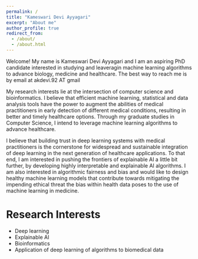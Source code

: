 ```yaml
---
permalink: /
title: "Kameswari Devi Ayyagari"
excerpt: "About me"
author_profile: true
redirect_from: 
  - /about/
  - /about.html
---
```


Welcome! My name is Kameswari Devi Ayyagari and I am an aspiring PhD candidate interested in studying and leaveragin machine learning algorithms to advance biology, medicine and healthcare. The best way to reach me is by email at akdevi.92 AT gmail

My research interests lie at the intersection of computer science and bioinformatics. I believe that efficient machine learning, statistical and data analysis tools have the power to augment the abilities of medical practitioners in early detection of different medical conditions, resulting in better and timely healthcare options. Through my graduate studies in Computer Science, I intend to leverage machine learning algorithms to advance healthcare. 

I believe that building trust in deep learning systems with medical practitioners is the cornerstone for widespread and sustainable integration of deep learning in the next generation of healthcare applications. To that end, I am interested in pushing the frontiers of explainable AI a little bit further, by developing highly interpretable and explainable AI algorithms. I am also interested in algorithmic fairness and bias and would like to design healthy machine learning models that contribute towards mitigating the impending ethical threat the bias within health data poses to the use of machine learning in medicine.


# Research Interests
- Deep learning
- Explainable AI
- Bioinformatics
- Application of deep learning of algorithms to biomedical data
